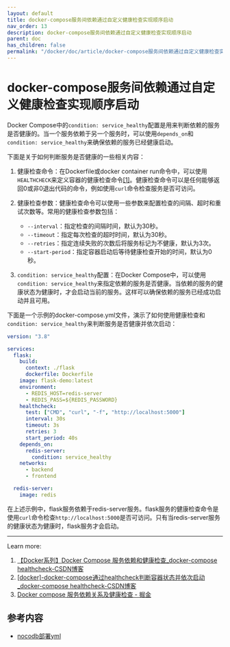 ```yaml
---
layout: default
title: docker-compose服务间依赖通过自定义健康检查实现顺序启动
nav_order: 13
description: docker-compose服务间依赖通过自定义健康检查实现顺序启动
parent: doc
has_children: false
permalink: "/docker/doc/article/docker-compose服务间依赖通过自定义健康检查实现顺序启动/"
---
```


# docker-compose服务间依赖通过自定义健康检查实现顺序启动

Docker Compose中的`condition: service_healthy`配置是用来判断依赖的服务是否健康的。当一个服务依赖于另一个服务时，可以使用`depends_on`和`condition: service_healthy`来确保依赖的服务已经健康启动。

下面是关于如何判断服务是否健康的一些相关内容：

1. 健康检查命令：在Dockerfile或docker container run命令中，可以使用`HEALTHCHECK`来定义容器的健康检查命令[[1]](https://blog.csdn.net/weixin_48447848/article/details/122632562)。健康检查命令可以是任何能够返回0或非0退出代码的命令，例如使用`curl`命令检查服务是否可访问。

2. 健康检查参数：健康检查命令可以使用一些参数来配置检查的间隔、超时和重试次数等。常用的健康检查参数包括：
   - `--interval`：指定检查的间隔时间，默认为30秒。
   - `--timeout`：指定每次检查的超时时间，默认为30秒。
   - `--retries`：指定连续失败的次数后将服务标记为不健康，默认为3次。
   - `--start-period`：指定容器启动后等待健康检查开始的时间，默认为0秒。

3. `condition: service_healthy`配置：在Docker Compose中，可以使用`condition: service_healthy`来指定依赖的服务是否健康。当依赖的服务的健康状态为健康时，才会启动当前的服务。这样可以确保依赖的服务已经成功启动并且可用。

下面是一个示例的docker-compose.yml文件，演示了如何使用健康检查和`condition: service_healthy`来判断服务是否健康并依次启动：

```yaml
version: "3.8"

services:
  flask:
    build:
      context: ./flask
      dockerfile: Dockerfile
    image: flask-demo:latest
    environment:
      - REDIS_HOST=redis-server
      - REDIS_PASS=${REDIS_PASSWORD}
    healthcheck: 
      test: ["CMD", "curl", "-f", "http://localhost:5000"]
      interval: 30s
      timeout: 3s
      retries: 3
      start_period: 40s
    depends_on:
      redis-server:
        condition: service_healthy
    networks:
      - backend
      - frontend

  redis-server:
    image: redis
```

在上述示例中，flask服务依赖于redis-server服务。flask服务的健康检查命令是使用`curl`命令检查`http://localhost:5000`是否可访问。只有当redis-server服务的健康状态为健康时，flask服务才会启动。

---
Learn more:

1. [【Docker系列】Docker Compose 服务依赖和健康检查_docker-compose healthcheck-CSDN博客](https://blog.csdn.net/weixin_48447848/article/details/122632562)
2. [[docker]-docker-compose通过healthcheck判断容器状态并依次启动_docker-compose healthcheck-CSDN博客](https://blog.csdn.net/xujiamin0022016/article/details/123642210)
3. [Docker compose 服务依赖关系及健康检查 - 掘金](https://juejin.cn/post/7250374485567619131)

## 参考内容

- [nocodb部署yml](https://github.com/nocodb/nocodb/blob/develop/docker-compose/pg/docker-compose.yml)
  

